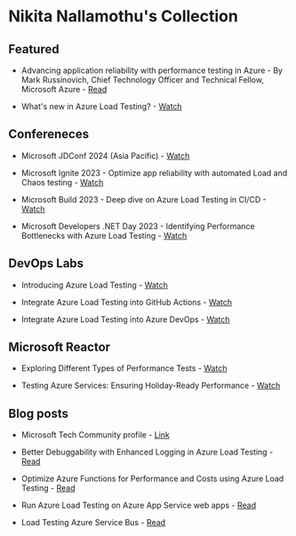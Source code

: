 # Nikita Nallamothu's Collection

## Featured

- Advancing application reliability with performance testing in Azure - By Mark Russinovich, Chief Technology Officer and Technical Fellow, Microsoft Azure - [Read](https://azure.microsoft.com/blog/advancing-application-reliability-with-performance-testing-in-azure/)

- What's new in Azure Load Testing? - [Watch](https://www.youtube.com/watch?v=oKSFrkSkcZo)

## Confereneces

- Microsoft JDConf 2024 (Asia Pacific) - [Watch](https://www.youtube.com/watch?v=m85dv53dsa4&t=10783s)

- Microsoft Ignite 2023 - Optimize app reliability with automated Load and Chaos testing - [Watch](https://ignite.microsoft.com/en-US/sessions/72ef2980-9b89-4c4e-8074-bf6dda7f2a80)

- Microsoft Build 2023 - Deep dive on Azure Load Testing in CI/CD - [Watch](https://www.youtube.com/watch?v=4jop6SMGnQs)

- Microsoft Developers .NET Day 2023 - Identifying Performance Bottlenecks with Azure Load Testing - [Watch](https://youtu.be/1KBptrzkWVw?si=7CYfF4QdScgEvAc5)

## DevOps Labs

- Introducing Azure Load Testing - [Watch](https://youtu.be/zoN7o5rQGLY?si=DQ4Y6m9Sk3_YK0wm)

- Integrate Azure Load Testing into GitHub Actions - [Watch](https://www.youtube.com/watch?v=URRCP2RnCAA)

- Integrate Azure Load Testing into Azure DevOps - [Watch](https://www.youtube.com/watch?v=zE5qg3YDYas)


## Microsoft Reactor

- Exploring Different Types of Performance Tests - [Watch](https://www.youtube.com/watch?v=vFodngB1kl0)

- Testing Azure Services: Ensuring Holiday-Ready Performance - [Watch](https://www.youtube.com/watch?v=NivkfQ6cVIU)


## Blog posts

- Microsoft Tech Community profile - [Link](https://techcommunity.microsoft.com/t5/user/viewprofilepage/user-id/1282451#profile)

- Better Debuggability with Enhanced Logging in Azure Load Testing - [Read](https://techcommunity.microsoft.com/t5/apps-on-azure-blog/better-debuggability-with-enhanced-logging-in-azure-load-testing/ba-p/4160393)

- Optimize Azure Functions for Performance and Costs using Azure Load Testing - [Read](https://techcommunity.microsoft.com/t5/apps-on-azure-blog/optimize-azure-functions-for-performance-and-costs-using-azure/ba-p/4138467)

- Run Azure Load Testing on Azure App Service web apps - [Read](https://techcommunity.microsoft.com/t5/apps-on-azure-blog/run-azure-load-testing-on-azure-app-service-web-apps/ba-p/4117175)

- Load Testing Azure Service Bus - [Read](https://techcommunity.microsoft.com/t5/apps-on-azure-blog/load-testing-azure-service-bus/ba-p/4070521)

